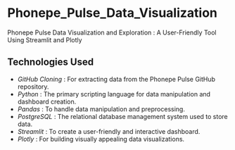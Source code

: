 # Phonepe_Pulse_Data_Visualization
Phonepe Pulse Data Visualization and Exploration : A User-Friendly Tool Using Streamlit and Plotly

## Technologies Used
- *GitHub Cloning* : For extracting data from the Phonepe Pulse GitHub repository.
- *Python* : The primary scripting language for data manipulation and dashboard creation.
- *Pandas* : To handle data manipulation and preprocessing.
- *PostgreSQL* : The relational database management system used to store data.
- *Streamlit* : To create a user-friendly and interactive dashboard.
- *Plotly* : For building visually appealing data visualizations.

